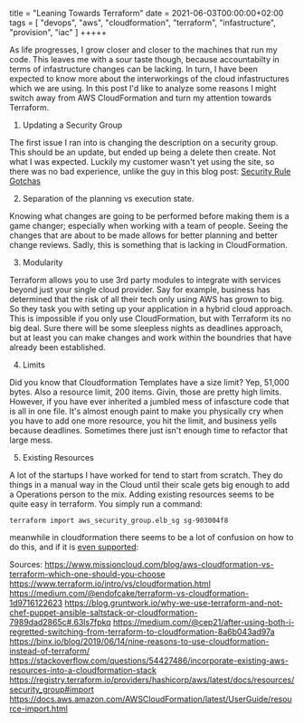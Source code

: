 title = "Leaning Towards Terraform"
date = 2021-06-03T00:00:00+02:00
tags = [
    "devops",
    "aws",
    "cloudformation",
    "terraform",
    "infastructure",
    "provision",
    "iac"
]
+++++

As life progresses, I grow closer and closer to the machines that run my code. This leaves me with a sour taste though, because accountabilty in terms of infastructure changes can be lacking. In turn, I have been expected to know more about the interworkings of the cloud infastructures which we are using. In this post I'd like to analyze some reasons I might switch away from AWS CloudFormation and turn my attention towards Terraform.


1. Updating a Security Group

The first issue I ran into is changing the description on a security group. This should be an update, but ended up being a delete then create. Not what I was expected. Luckily my customer wasn't yet using the site, so there was no bad experience, unlike the guy in this blog post: [Security Rule Gotchas](https://jlordiales.me/posts/2018/01/aws-cloudformation-gotchas-security-groups/)


2. Separation of the planning vs execution state.

Knowing what changes are going to be performed before making them is a game changer; especially when working with a team of people. Seeing the changes that are about to be made allows for better planning and better change reviews. Sadly, this is something that is lacking in CloudFormation.


3. Modularity

Terraform allows you to use 3rd party modules to integrate with services beyond just your single cloud provider. Say for example, business has determined that the risk of all their tech only using AWS has grown to big. So they task you with seting up your application in a hybrid cloud approach. This is impossible if you only use CloudFormation, but with Terraform its no big deal. Sure there will be some sleepless nights as deadlines approach, but at least you can make changes and work within the boundries that have already been established.


4. Limits

Did you know that Cloudformation Templates have a size limit? Yep, 51,000 bytes. Also a resource limit, 200 items. Givin, those are pretty high limits. However, if you have ever inherited a jumbled mess of infascture code that is all in one file. It's almost enough paint to make you physically cry when you have to add one more resource, you hit the limit, and business yells because deadlines. Sometimes there just isn't enough time to refactor that large mess.


5. Existing Resources 

A lot of the startups I have worked for tend to start from scratch. They do things in a manual way in the Cloud until their scale gets big enough to add a Operations person to the mix. Adding existing resources seems to be quite easy in terraform. You simply run a command:

```
terraform import aws_security_group.elb_sg sg-903004f8
```

meanwhile in cloudformation there seems to be a lot of confusion on how to do this, and if it is [even supported](https://stackoverflow.com/questions/54427486/incorporate-existing-aws-resources-into-a-cloudformation-stack):



Sources:
https://www.missioncloud.com/blog/aws-cloudformation-vs-terraform-which-one-should-you-choose
https://www.terraform.io/intro/vs/cloudformation.html
https://medium.com/@endofcake/terraform-vs-cloudformation-1d9716122623
https://blog.gruntwork.io/why-we-use-terraform-and-not-chef-puppet-ansible-saltstack-or-cloudformation-7989dad2865c#.63ls7fpkq
https://medium.com/@cep21/after-using-both-i-regretted-switching-from-terraform-to-cloudformation-8a6b043ad97a
https://binx.io/blog/2019/06/14/nine-reasons-to-use-cloudformation-instead-of-terraform/
https://stackoverflow.com/questions/54427486/incorporate-existing-aws-resources-into-a-cloudformation-stack
https://registry.terraform.io/providers/hashicorp/aws/latest/docs/resources/security_group#import
https://docs.aws.amazon.com/AWSCloudFormation/latest/UserGuide/resource-import.html

